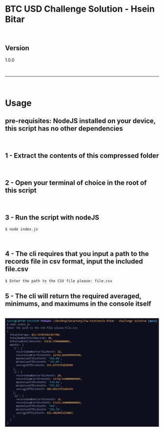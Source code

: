 # BTC USD Challenge Solution - Hsein Bitar

<br>

## Version
1.0.0

<br>

<hr color=red>

<br>

<h1>Usage</h1>

## pre-requisites: NodeJS installed on your device, this script has no other dependencies

<br>

## 1 - Extract the contents of this compressed folder

<br>

## 2 - Open your terminal of choice in the root of this script

<br>

## 3 - Run the script with nodeJS

```sh
$ node index.js
```

<br>

## 4 - The cli requires that you input a path to the records file in csv format, input the included file.csv

```sh
$ Enter the path to the CSV file please: file.csv
```

## 5 - The cli will return the required averaged, minimums, and maximums in the console itself

<br>

<img src="./outputDataObject%20preview.jpeg">

<br>

